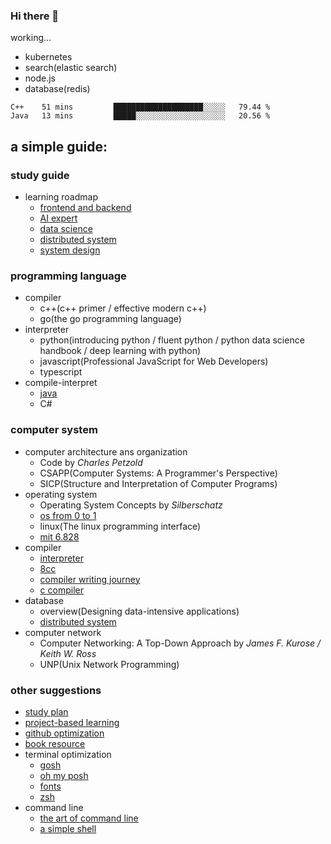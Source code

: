 ### Hi there 👋

working...
- kubernetes
- search(elastic search)
- node.js
- database(redis)
<!--START_SECTION:waka-->
```text
C++    51 mins         ████████████████████░░░░░   79.44 % 
Java   13 mins         █████░░░░░░░░░░░░░░░░░░░░   20.56 % 
```
<!--END_SECTION:waka-->

## a simple guide:

### study guide
- learning roadmap
  - [frontend and backend](https://github.com/kamranahmedse/developer-roadmap)
  - [AI expert](https://github.com/AMAI-GmbH/AI-Expert-Roadmap)
  - [data science](https://github.com/datasciencemasters/go)
  - [distributed system](https://github.com/theanalyst/awesome-distributed-systems)
  - [system design](https://github.com/doocs/advanced-java)

### programming language
- compiler
  - c++(c++ primer / effective modern c++)
  - go(the go programming language)
- interpreter
  - python(introducing python / fluent python / python data science handbook / deep learning with python) 
  - javascript(Professional JavaScript for Web Developers)
  - typescript
- compile-interpret
  - [java](https://github.com/Snailclimb/JavaGuide)
  - C#

### computer system
- computer architecture ans organization
  - Code by *Charles Petzold*
  - CSAPP(Computer Systems: A Programmer's Perspective)
  - SICP(Structure and Interpretation of Computer Programs)
- operating system
  - Operating System Concepts by *Silberschatz*
  - [os from 0 to 1](https://github.com/tuhdo/os01)
  - linux(The linux programming interface)
  - [mit 6.828](https://github.com/shishujuan/mit6.828-2017)
- compiler
  - [interpreter](https://github.com/munificent/craftinginterpreters)
  - [8cc](https://github.com/rui314/8cc)
  - [compiler writing journey](https://github.com/DoctorWkt/acwj)
  - [c compiler](https://github.com/nlsandler/write_a_c_compiler)
- database
  - overview(Designing data-intensive applications)
  - [distributed system](https://github.com/theanalyst/awesome-distributed-systems)
- computer network
  - Computer Networking: A Top-Down Approach by *James F. Kurose / Keith W. Ross*
  - UNP(Unix Network Programming)

### other suggestions
- [study plan](https://github.com/jwasham/coding-interview-university)
- [project-based learning](https://github.com/tuvtran/project-based-learning)
- [github optimization](https://github.com/521xueweihan/GitHub520)
- [book resource](https://github.com/EbookFoundation/free-programming-books)
- terminal optimization
  - [gosh](https://github.com/Mayccoll/Gogh)
  - [oh my posh](https://github.com/JanDeDobbeleer/oh-my-posh)
  - [fonts](https://github.com/ryanoasis/nerd-fonts)
  - [zsh](https://github.com/ohmyzsh/ohmyzsh)
- command line
  - [the art of command line](https://github.com/jlevy/the-art-of-command-line)
  - [a simple shell](https://github.com/brenns10/lsh)


<!-- - 🔭 I’m currently working on UNP and Database
  
- 📫 How to reach me: ppdoooog@163.com

- 🚄 project:

  [A Simple 2D physical engine](https://github.com/bupt-juniorTeam/Case2D-lite-with-Csharp)

  [A Compiler](https://github.com/bupt-juniorTeam/compiler)
   -->

  <!--[blog](https://ppdog0.github.io/index) (lack of content)-->
  
<!--
  [java ee backend](https://github.com/ppdog0/java-ee-project)
    [python flask backend](https://github.com/NeilKleistGao/cloud-forest)
-->
  <!--
  ![Github Stats](https://github-readme-stats.vercel.app/api?username=ppdog0)
-->


<!--
**ppdog0/ppdog0** is a ✨ _special_ ✨ repository because its `README.md` (this file) appears on your GitHub profile.

Here are some ideas to get you started:

- 🔭 I’m currently working on ...
- 🌱 I’m currently learning ...
- 👯 I’m looking to collaborate on ...
- 🤔 I’m looking for help with ...
- 💬 Ask me about ...
- 📫 How to reach me: ...
- 😄 Pronouns: ...
- ⚡ Fun fact: ...
-->
